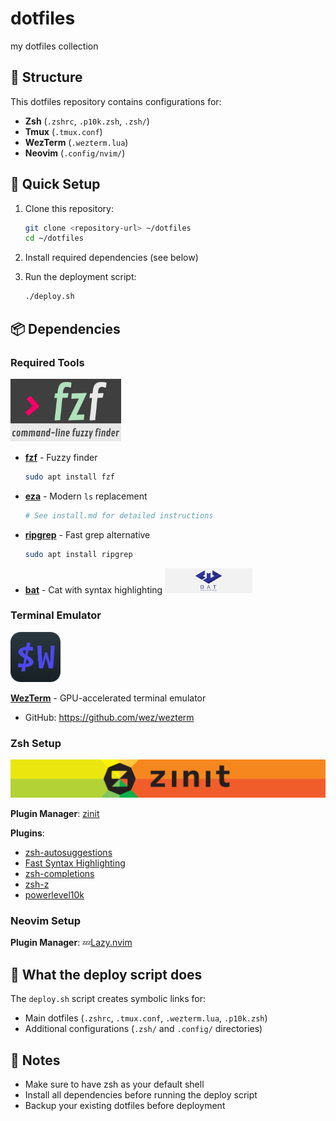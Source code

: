 # dotfiles
my dotfiles collection

## 📁 Structure
This dotfiles repository contains configurations for:
- **Zsh** (`.zshrc`, `.p10k.zsh`, `.zsh/`)
- **Tmux** (`.tmux.conf`)
- **WezTerm** (`.wezterm.lua`)
- **Neovim** (`.config/nvim/`)

## 🚀 Quick Setup
1. Clone this repository:
   ```bash
   git clone <repository-url> ~/dotfiles
   cd ~/dotfiles
   ```

2. Install required dependencies (see below)

3. Run the deployment script:
   ```bash
   ./deploy.sh
   ```

## 📦 Dependencies

### Required Tools
<img src="doc/img/fzf.png" height=100>

- **[fzf](https://github.com/junegunn/fzf)** - Fuzzy finder
  ```bash
  sudo apt install fzf
  ```

- **[eza](https://github.com/eza-community/eza)** - Modern `ls` replacement
  ```bash
  # See install.md for detailed instructions
  ```

- **[ripgrep](https://github.com/BurntSushi/ripgrep)** - Fast grep alternative
  ```bash
  sudo apt install ripgrep
  ```

- **[bat](https://github.com/sharkdp/bat)** - Cat with syntax highlighting
  <img src="doc/img/bat.svg" height=40>

### Terminal Emulator
<img src="doc/img/wezterm-icon.png" height=80>

**[WezTerm](https://wezfurlong.org/wezterm/index.html)** - GPU-accelerated terminal emulator
- GitHub: https://github.com/wez/wezterm

### Zsh Setup
![](doc/img/zinit.png)

**Plugin Manager**: [zinit](https://github.com/zdharma-continuum/zinit)

**Plugins**:
- [zsh-autosuggestions](https://github.com/zsh-users/zsh-autosuggestions)
- [Fast Syntax Highlighting](https://github.com/zdharma-continuum/fast-syntax-highlighting)
- [zsh-completions](https://github.com/zsh-users/zsh-completions)
- [zsh-z](https://github.com/agkozak/zsh-z)
- [powerlevel10k](https://github.com/romkatv/powerlevel10k)

### Neovim Setup
**Plugin Manager**: 💤[Lazy.nvim](https://github.com/folke/lazy.nvim)

## 🔧 What the deploy script does
The `deploy.sh` script creates symbolic links for:
- Main dotfiles (`.zshrc`, `.tmux.conf`, `.wezterm.lua`, `.p10k.zsh`)
- Additional configurations (`.zsh/` and `.config/` directories)

## 📝 Notes
- Make sure to have zsh as your default shell
- Install all dependencies before running the deploy script
- Backup your existing dotfiles before deployment